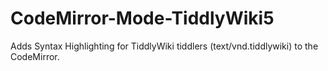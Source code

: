 # CodeMirror-Mode-TiddlyWiki5
Adds Syntax Highlighting for TiddlyWiki tiddlers (text/vnd.tiddlywiki) to the CodeMirror.
